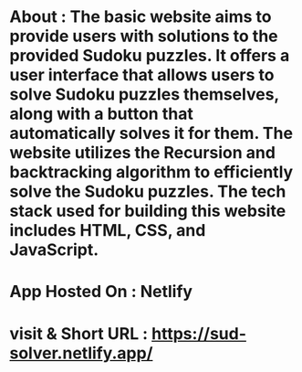 # About :  The basic website aims to provide users with solutions to the provided Sudoku puzzles. It offers a user interface that allows users to solve Sudoku puzzles themselves, along with a button that automatically solves it for them. The website utilizes the Recursion and backtracking algorithm to efficiently solve the Sudoku puzzles. The tech stack used for building this website includes HTML, CSS, and JavaScript.
# App Hosted On : Netlify

# visit & Short URL : https://sud-solver.netlify.app/
